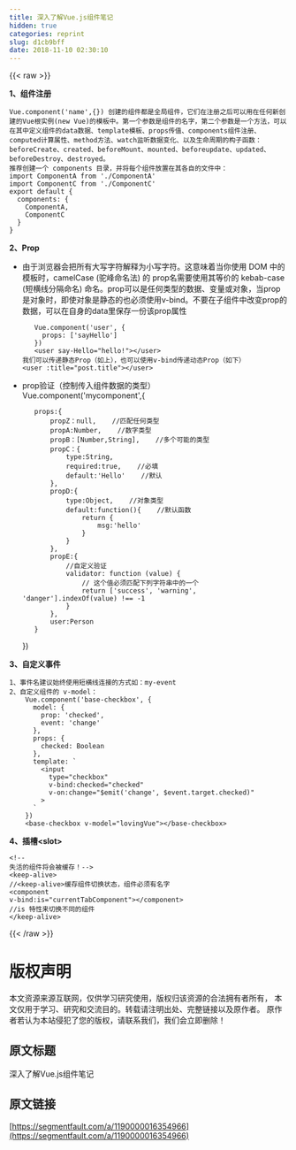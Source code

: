 ```yaml
---
title: 深入了解Vue.js组件笔记
hidden: true
categories: reprint
slug: d1cb9bff
date: 2018-11-10 02:30:10
---
```


{{< raw >}}
<p><strong>1&#x3001;&#x7EC4;&#x4EF6;&#x6CE8;&#x518C;</strong></p><div class="widget-codetool" style="display:none"><div class="widget-codetool--inner"><span class="selectCode code-tool" data-toggle="tooltip" data-placement="top" title="" data-original-title="&#x5168;&#x9009;"></span> <span type="button" class="copyCode code-tool" data-toggle="tooltip" data-placement="top" data-clipboard-text="Vue.component(&apos;name&apos;,{}) &#x521B;&#x5EFA;&#x7684;&#x7EC4;&#x4EF6;&#x90FD;&#x662F;&#x5168;&#x5C40;&#x7EC4;&#x4EF6;&#xFF0C;&#x5B83;&#x4EEC;&#x5728;&#x6CE8;&#x518C;&#x4E4B;&#x540E;&#x53EF;&#x4EE5;&#x7528;&#x5728;&#x4EFB;&#x4F55;&#x65B0;&#x521B;&#x5EFA;&#x7684;Vue&#x6839;&#x5B9E;&#x4F8B;(new Vue)&#x7684;&#x6A21;&#x677F;&#x4E2D;&#x3002;&#x7B2C;&#x4E00;&#x4E2A;&#x53C2;&#x6570;&#x662F;&#x7EC4;&#x4EF6;&#x7684;&#x540D;&#x5B57;&#xFF0C;&#x7B2C;&#x4E8C;&#x4E2A;&#x53C2;&#x6570;&#x662F;&#x4E00;&#x4E2A;&#x65B9;&#x6CD5;&#xFF0C;&#x53EF;&#x4EE5;&#x5728;&#x5176;&#x4E2D;&#x5B9A;&#x4E49;&#x7EC4;&#x4EF6;&#x7684;data&#x6570;&#x636E;&#x3001;template&#x6A21;&#x677F;&#x3001;props&#x4F20;&#x503C;&#x3001;components&#x7EC4;&#x4EF6;&#x6CE8;&#x518C;&#x3001;computed&#x8BA1;&#x7B97;&#x5C5E;&#x6027;&#x3001;method&#x65B9;&#x6CD5;&#x3001;watch&#x76D1;&#x542C;&#x6570;&#x636E;&#x53D8;&#x5316;&#x3001;&#x4EE5;&#x53CA;&#x751F;&#x547D;&#x5468;&#x671F;&#x7684;&#x6784;&#x5B50;&#x51FD;&#x6570;&#xFF1A;beforeCreate&#x3001;created&#x3001;beforeMount&#x3001;mounted&#x3001;beforeupdate&#x3001;updated&#x3001;beforeDestroy&#x3001;destroyed&#x3002;
&#x63A8;&#x8350;&#x521B;&#x5EFA;&#x4E00;&#x4E2A; components &#x76EE;&#x5F55;&#xFF0C;&#x5E76;&#x5C06;&#x6BCF;&#x4E2A;&#x7EC4;&#x4EF6;&#x653E;&#x7F6E;&#x5728;&#x5176;&#x5404;&#x81EA;&#x7684;&#x6587;&#x4EF6;&#x4E2D;&#xFF1A;
import ComponentA from &apos;./ComponentA&apos;
import ComponentC from &apos;./ComponentC&apos;
export default {
  components: {
    ComponentA,
    ComponentC
  }
}" title="" data-original-title="&#x590D;&#x5236;"></span> <span type="button" class="saveToNote code-tool" data-toggle="tooltip" data-placement="top" title="" data-original-title="&#x653E;&#x8FDB;&#x7B14;&#x8BB0;"></span></div></div><pre class="hljs oxygene"><code>Vue.component(<span class="hljs-string">&apos;name&apos;</span>,<span class="hljs-comment">{}</span>) &#x521B;&#x5EFA;&#x7684;&#x7EC4;&#x4EF6;&#x90FD;&#x662F;&#x5168;&#x5C40;&#x7EC4;&#x4EF6;&#xFF0C;&#x5B83;&#x4EEC;&#x5728;&#x6CE8;&#x518C;&#x4E4B;&#x540E;&#x53EF;&#x4EE5;&#x7528;&#x5728;&#x4EFB;&#x4F55;&#x65B0;&#x521B;&#x5EFA;&#x7684;Vue&#x6839;&#x5B9E;&#x4F8B;(<span class="hljs-keyword">new</span> Vue)&#x7684;&#x6A21;&#x677F;&#x4E2D;&#x3002;&#x7B2C;&#x4E00;&#x4E2A;&#x53C2;&#x6570;&#x662F;&#x7EC4;&#x4EF6;&#x7684;&#x540D;&#x5B57;&#xFF0C;&#x7B2C;&#x4E8C;&#x4E2A;&#x53C2;&#x6570;&#x662F;&#x4E00;&#x4E2A;&#x65B9;&#x6CD5;&#xFF0C;&#x53EF;&#x4EE5;&#x5728;&#x5176;&#x4E2D;&#x5B9A;&#x4E49;&#x7EC4;&#x4EF6;&#x7684;data&#x6570;&#x636E;&#x3001;template&#x6A21;&#x677F;&#x3001;props&#x4F20;&#x503C;&#x3001;components&#x7EC4;&#x4EF6;&#x6CE8;&#x518C;&#x3001;computed&#x8BA1;&#x7B97;&#x5C5E;&#x6027;&#x3001;<span class="hljs-function"><span class="hljs-keyword">method</span>&#x65B9;&#x6CD5;&#x3001;<span class="hljs-title">watch</span>&#x76D1;&#x542C;&#x6570;&#x636E;&#x53D8;&#x5316;&#x3001;&#x4EE5;&#x53CA;&#x751F;&#x547D;&#x5468;&#x671F;&#x7684;&#x6784;&#x5B50;&#x51FD;&#x6570;&#xFF1A;<span class="hljs-title">beforeCreate</span>&#x3001;<span class="hljs-title">created</span>&#x3001;<span class="hljs-title">beforeMount</span>&#x3001;<span class="hljs-title">mounted</span>&#x3001;<span class="hljs-title">beforeupdate</span>&#x3001;<span class="hljs-title">updated</span>&#x3001;<span class="hljs-title">beforeDestroy</span>&#x3001;<span class="hljs-title">destroyed</span>&#x3002;
&#x63A8;&#x8350;&#x521B;&#x5EFA;&#x4E00;&#x4E2A; <span class="hljs-title">components</span> &#x76EE;&#x5F55;&#xFF0C;&#x5E76;&#x5C06;&#x6BCF;&#x4E2A;&#x7EC4;&#x4EF6;&#x653E;&#x7F6E;&#x5728;&#x5176;&#x5404;&#x81EA;&#x7684;&#x6587;&#x4EF6;&#x4E2D;&#xFF1A;
<span class="hljs-title">import</span> <span class="hljs-title">ComponentA</span> <span class="hljs-title">from</span> &apos;./<span class="hljs-title">ComponentA</span>&apos;
<span class="hljs-title">import</span> <span class="hljs-title">ComponentC</span> <span class="hljs-title">from</span> &apos;./<span class="hljs-title">ComponentC</span>&apos;
<span class="hljs-title">export</span> <span class="hljs-title">default</span> <span class="hljs-comment">{
  components: {
    ComponentA,
    ComponentC
  }</span>
}</span></code></pre><p><strong>2&#x3001;Prop</strong></p><ul><li><p>&#x7531;&#x4E8E;&#x6D4F;&#x89C8;&#x5668;&#x4F1A;&#x628A;&#x6240;&#x6709;&#x5927;&#x5199;&#x5B57;&#x7B26;&#x89E3;&#x91CA;&#x4E3A;&#x5C0F;&#x5199;&#x5B57;&#x7B26;&#x3002;&#x8FD9;&#x610F;&#x5473;&#x7740;&#x5F53;&#x4F60;&#x4F7F;&#x7528; DOM &#x4E2D;&#x7684;&#x6A21;&#x677F;&#x65F6;&#xFF0C;camelCase (&#x9A7C;&#x5CF0;&#x547D;&#x540D;&#x6CD5;) &#x7684; prop&#x540D;&#x9700;&#x8981;&#x4F7F;&#x7528;&#x5176;&#x7B49;&#x4EF7;&#x7684; kebab-case (&#x77ED;&#x6A2A;&#x7EBF;&#x5206;&#x9694;&#x547D;&#x540D;) &#x547D;&#x540D;&#x3002;prop&#x53EF;&#x4EE5;&#x662F;&#x4EFB;&#x4F55;&#x7C7B;&#x578B;&#x7684;&#x6570;&#x636E;&#x3001;&#x53D8;&#x91CF;&#x6216;&#x5BF9;&#x8C61;&#xFF0C;&#x5F53;prop&#x662F;&#x5BF9;&#x8C61;&#x65F6;&#xFF0C;&#x5373;&#x4F7F;&#x5BF9;&#x8C61;&#x662F;&#x9759;&#x6001;&#x7684;&#x4E5F;&#x5FC5;&#x987B;&#x4F7F;&#x7528;v-bind&#x3002;&#x4E0D;&#x8981;&#x5728;&#x5B50;&#x7EC4;&#x4EF6;&#x4E2D;&#x6539;&#x53D8;prop&#x7684;&#x6570;&#x636E;&#xFF0C;&#x53EF;&#x4EE5;&#x5728;&#x81EA;&#x8EAB;&#x7684;data&#x91CC;&#x4FDD;&#x5B58;&#x4E00;&#x4EFD;&#x8BE5;prop&#x5C5E;&#x6027;</p><div class="widget-codetool" style="display:none"><div class="widget-codetool--inner"><span class="selectCode code-tool" data-toggle="tooltip" data-placement="top" title="" data-original-title="&#x5168;&#x9009;"></span> <span type="button" class="copyCode code-tool" data-toggle="tooltip" data-placement="top" data-clipboard-text="   Vue.component(&apos;user&apos;, {
     props: [&apos;sayHello&apos;]
   })
   &lt;user say-Hello=&quot;hello!&quot;&gt;&lt;/user&gt;
&#x6211;&#x4EEC;&#x53EF;&#x4EE5;&#x4F20;&#x9012;&#x9759;&#x6001;Prop&#xFF08;&#x5982;&#x4E0A;&#xFF09;&#xFF0C;&#x4E5F;&#x53EF;&#x4EE5;&#x4F7F;&#x7528;v-bind&#x4F20;&#x9012;&#x52A8;&#x6001;Prop&#xFF08;&#x5982;&#x4E0B;&#xFF09;
&lt;user :title=&quot;post.title&quot;&gt;&lt;/user&gt;
" title="" data-original-title="&#x590D;&#x5236;"></span> <span type="button" class="saveToNote code-tool" data-toggle="tooltip" data-placement="top" title="" data-original-title="&#x653E;&#x8FDB;&#x7B14;&#x8BB0;"></span></div></div><pre class="hljs javascript"><code>   Vue.component(<span class="hljs-string">&apos;user&apos;</span>, {
     <span class="hljs-attr">props</span>: [<span class="hljs-string">&apos;sayHello&apos;</span>]
   })
   &lt;user say-Hello=<span class="hljs-string">&quot;hello!&quot;</span>&gt;<span class="xml"><span class="hljs-tag">&lt;/<span class="hljs-name">user</span>&gt;</span></span>
&#x6211;&#x4EEC;&#x53EF;&#x4EE5;&#x4F20;&#x9012;&#x9759;&#x6001;Prop&#xFF08;&#x5982;&#x4E0A;&#xFF09;&#xFF0C;&#x4E5F;&#x53EF;&#x4EE5;&#x4F7F;&#x7528;v-bind&#x4F20;&#x9012;&#x52A8;&#x6001;Prop&#xFF08;&#x5982;&#x4E0B;&#xFF09;
&lt;user :title=<span class="hljs-string">&quot;post.title&quot;</span>&gt;<span class="xml"><span class="hljs-tag">&lt;/<span class="hljs-name">user</span>&gt;</span></span>
</code></pre></li><li><p>prop&#x9A8C;&#x8BC1;&#xFF08;&#x63A7;&#x5236;&#x4F20;&#x5165;&#x7EC4;&#x4EF6;&#x6570;&#x636E;&#x7684;&#x7C7B;&#x578B;&#xFF09;<br>Vue.component(&apos;mycomponent&apos;,{</p><div class="widget-codetool" style="display:none"><div class="widget-codetool--inner"><span class="selectCode code-tool" data-toggle="tooltip" data-placement="top" title="" data-original-title="&#x5168;&#x9009;"></span> <span type="button" class="copyCode code-tool" data-toggle="tooltip" data-placement="top" data-clipboard-text="   props:{
       propZ&#xFF1A;null,    //&#x5339;&#x914D;&#x4EFB;&#x4F55;&#x7C7B;&#x578B;
       propA:Number,    //&#x6570;&#x5B57;&#x7C7B;&#x578B;
       propB&#xFF1A;[Number,String],    //&#x591A;&#x4E2A;&#x53EF;&#x80FD;&#x7684;&#x7C7B;&#x578B;
       propC&#xFF1A;{
           type:String,
           required:true,    //&#x5FC5;&#x586B;
           default:&apos;Hello&apos;    //&#x9ED8;&#x8BA4;
       },
       propD:{
           type:Object,    //&#x5BF9;&#x8C61;&#x7C7B;&#x578B;
           default:function(){    //&#x9ED8;&#x8BA4;&#x51FD;&#x6570;
               return {
                   msg:&apos;hello&apos;
               }
           }
       },
       propE:{
           //&#x81EA;&#x5B9A;&#x4E49;&#x9A8C;&#x8BC1;
           validator: function (value) {
               // &#x8FD9;&#x4E2A;&#x503C;&#x5FC5;&#x987B;&#x5339;&#x914D;&#x4E0B;&#x5217;&#x5B57;&#x7B26;&#x4E32;&#x4E2D;&#x7684;&#x4E00;&#x4E2A;
               return [&apos;success&apos;, &apos;warning&apos;, &apos;danger&apos;].indexOf(value) !== -1
           }
       },
       user:Person
   }" title="" data-original-title="&#x590D;&#x5236;"></span> <span type="button" class="saveToNote code-tool" data-toggle="tooltip" data-placement="top" title="" data-original-title="&#x653E;&#x8FDB;&#x7B14;&#x8BB0;"></span></div></div><pre class="hljs javascript"><code>   props:{
       propZ&#xFF1A;<span class="hljs-literal">null</span>,    <span class="hljs-comment">//&#x5339;&#x914D;&#x4EFB;&#x4F55;&#x7C7B;&#x578B;</span>
       propA:<span class="hljs-built_in">Number</span>,    <span class="hljs-comment">//&#x6570;&#x5B57;&#x7C7B;&#x578B;</span>
       propB&#xFF1A;[<span class="hljs-built_in">Number</span>,<span class="hljs-built_in">String</span>],    <span class="hljs-comment">//&#x591A;&#x4E2A;&#x53EF;&#x80FD;&#x7684;&#x7C7B;&#x578B;</span>
       propC&#xFF1A;{
           <span class="hljs-attr">type</span>:<span class="hljs-built_in">String</span>,
           <span class="hljs-attr">required</span>:<span class="hljs-literal">true</span>,    <span class="hljs-comment">//&#x5FC5;&#x586B;</span>
           <span class="hljs-keyword">default</span>:<span class="hljs-string">&apos;Hello&apos;</span>    <span class="hljs-comment">//&#x9ED8;&#x8BA4;</span>
       },
       <span class="hljs-attr">propD</span>:{
           <span class="hljs-attr">type</span>:<span class="hljs-built_in">Object</span>,    <span class="hljs-comment">//&#x5BF9;&#x8C61;&#x7C7B;&#x578B;</span>
           <span class="hljs-keyword">default</span>:<span class="hljs-function"><span class="hljs-keyword">function</span>(<span class="hljs-params"></span>)</span>{    <span class="hljs-comment">//&#x9ED8;&#x8BA4;&#x51FD;&#x6570;</span>
               <span class="hljs-keyword">return</span> {
                   <span class="hljs-attr">msg</span>:<span class="hljs-string">&apos;hello&apos;</span>
               }
           }
       },
       <span class="hljs-attr">propE</span>:{
           <span class="hljs-comment">//&#x81EA;&#x5B9A;&#x4E49;&#x9A8C;&#x8BC1;</span>
           validator: <span class="hljs-function"><span class="hljs-keyword">function</span> (<span class="hljs-params">value</span>) </span>{
               <span class="hljs-comment">// &#x8FD9;&#x4E2A;&#x503C;&#x5FC5;&#x987B;&#x5339;&#x914D;&#x4E0B;&#x5217;&#x5B57;&#x7B26;&#x4E32;&#x4E2D;&#x7684;&#x4E00;&#x4E2A;</span>
               <span class="hljs-keyword">return</span> [<span class="hljs-string">&apos;success&apos;</span>, <span class="hljs-string">&apos;warning&apos;</span>, <span class="hljs-string">&apos;danger&apos;</span>].indexOf(value) !== <span class="hljs-number">-1</span>
           }
       },
       <span class="hljs-attr">user</span>:Person
   }</code></pre><p>})</p></li></ul><p><strong>3&#x3001;&#x81EA;&#x5B9A;&#x4E49;&#x4E8B;&#x4EF6;</strong></p><div class="widget-codetool" style="display:none"><div class="widget-codetool--inner"><span class="selectCode code-tool" data-toggle="tooltip" data-placement="top" title="" data-original-title="&#x5168;&#x9009;"></span> <span type="button" class="copyCode code-tool" data-toggle="tooltip" data-placement="top" data-clipboard-text="1&#x3001;&#x4E8B;&#x4EF6;&#x540D;&#x5EFA;&#x8BAE;&#x59CB;&#x7EC8;&#x4F7F;&#x7528;&#x77ED;&#x6A2A;&#x7EBF;&#x8FDE;&#x63A5;&#x7684;&#x65B9;&#x5F0F;&#x5982;&#xFF1A;my-event
2&#x3001;&#x81EA;&#x5B9A;&#x4E49;&#x7EC4;&#x4EF6;&#x7684; v-model&#xFF1A;
    Vue.component(&apos;base-checkbox&apos;, {
      model: {
        prop: &apos;checked&apos;,
        event: &apos;change&apos;
      },
      props: {
        checked: Boolean
      },
      template: `
        &lt;input
          type=&quot;checkbox&quot;
          v-bind:checked=&quot;checked&quot;
          v-on:change=&quot;$emit(&apos;change&apos;, $event.target.checked)&quot;
        &gt;
      `
    })
    &lt;base-checkbox v-model=&quot;lovingVue&quot;&gt;&lt;/base-checkbox&gt;" title="" data-original-title="&#x590D;&#x5236;"></span> <span type="button" class="saveToNote code-tool" data-toggle="tooltip" data-placement="top" title="" data-original-title="&#x653E;&#x8FDB;&#x7B14;&#x8BB0;"></span></div></div><pre class="hljs vim"><code><span class="hljs-number">1</span>&#x3001;&#x4E8B;&#x4EF6;&#x540D;&#x5EFA;&#x8BAE;&#x59CB;&#x7EC8;&#x4F7F;&#x7528;&#x77ED;&#x6A2A;&#x7EBF;&#x8FDE;&#x63A5;&#x7684;&#x65B9;&#x5F0F;&#x5982;&#xFF1A;my-event
<span class="hljs-number">2</span>&#x3001;&#x81EA;&#x5B9A;&#x4E49;&#x7EC4;&#x4EF6;&#x7684; v-model&#xFF1A;
    Vue.component(<span class="hljs-string">&apos;base-checkbox&apos;</span>, {
      <span class="hljs-keyword">mode</span><span class="hljs-variable">l:</span> {
        prop: <span class="hljs-string">&apos;checked&apos;</span>,
        even<span class="hljs-variable">t:</span> <span class="hljs-string">&apos;change&apos;</span>
      },
      prop<span class="hljs-variable">s:</span> {
        checked: Boolean
      },
      template: `
        &lt;<span class="hljs-built_in">input</span>
          <span class="hljs-built_in">type</span>=<span class="hljs-string">&quot;checkbox&quot;</span>
          v-bind:checked=<span class="hljs-string">&quot;checked&quot;</span>
          v-<span class="hljs-keyword">on</span>:<span class="hljs-keyword">change</span>=<span class="hljs-string">&quot;$emit(&apos;change&apos;, $event.target.checked)&quot;</span>
        &gt;
      `
    })
    &lt;base-checkbox v-model=<span class="hljs-string">&quot;lovingVue&quot;</span>&gt;&lt;/base-checkbox&gt;</code></pre><p><strong>4&#x3001;&#x63D2;&#x69FD;&lt;slot&gt;</strong></p><div class="widget-codetool" style="display:none"><div class="widget-codetool--inner"><span class="selectCode code-tool" data-toggle="tooltip" data-placement="top" title="" data-original-title="&#x5168;&#x9009;"></span> <span type="button" class="copyCode code-tool" data-toggle="tooltip" data-placement="top" data-clipboard-text="1&#x3001;&#x7EC4;&#x4EF6;&#xFF1A;&lt;base-layout&gt;&#xFF1A;
    &lt;div class=&quot;container&quot;&gt;
        &lt;header&gt;
            &lt;slot name=&quot;header&quot;&gt;&lt;/slot&gt;
        &lt;/header&gt;
        &lt;main&gt;
            &lt;slot&gt;&lt;/slot&gt;
        &lt;/main&gt;
        &lt;footer&gt;
            &lt;slot name=&apos;footer&apos;&gt;&lt;/slot&gt;
        &lt;/footer&gt;
        &lt;slot name=&quot;footer&quot;&gt;&lt;/slot&gt;
    &lt;/div&gt;
    
    &lt;base-layout&gt;
        &lt;template slot=&apos;header&apos;&gt;
            &lt;h3&gt;&#x6211;&#x662F;Header&lt;/h3&gt;
        &lt;/template&gt;
        &lt;p&gt;&#x6211;&#x6CA1;&#x6709;&#x540D;&#x5B57;&lt;/p&gt;
        &lt;p&gt;&#x663E;&#x793A;&#x5728;&#x9ED8;&#x8BA4;&#x63D2;&#x69FD;&lt;/p&gt;
        &lt;h3 slot=&apos;footer&apos;&gt;&#x5177;&#x540D;&#x63D2;&#x69FD;2&lt;/h3&gt;
    &lt;/base-layout&gt;
    &#x7ED3;&#x679C;&#xFF1A;
    &lt;div class=&quot;container&quot;&gt;
        &lt;header&gt;
            &lt;h3&gt;&#x6211;&#x662F;Header&lt;/h3&gt;
        &lt;/header&gt;
        &lt;main&gt;
            &lt;p&gt;&#x6211;&#x6CA1;&#x6709;&#x540D;&#x5B57;&lt;/p&gt;
            &lt;p&gt;&#x663E;&#x793A;&#x5728;&#x9ED8;&#x8BA4;&#x63D2;&#x69FD;&lt;/p&gt;
        &lt;/main&gt;
        &lt;footer&gt;
            &lt;h3&gt;&#x5177;&#x540D;&#x63D2;&#x69FD;2&lt;/h3&gt;
        &lt;/footer&gt;
    &lt;/div&gt;" title="" data-original-title="&#x590D;&#x5236;"></span> <span type="button" class="saveToNote code-tool" data-toggle="tooltip" data-placement="top" title="" data-original-title="&#x653E;&#x8FDB;&#x7B14;&#x8BB0;"></span></div></div><pre class="hljs xml"><code>1&#x3001;&#x7EC4;&#x4EF6;&#xFF1A;<span class="hljs-tag">&lt;<span class="hljs-name">base-layout</span>&gt;</span>&#xFF1A;
    <span class="hljs-tag">&lt;<span class="hljs-name">div</span> <span class="hljs-attr">class</span>=<span class="hljs-string">&quot;container&quot;</span>&gt;</span>
        <span class="hljs-tag">&lt;<span class="hljs-name">header</span>&gt;</span>
            <span class="hljs-tag">&lt;<span class="hljs-name">slot</span> <span class="hljs-attr">name</span>=<span class="hljs-string">&quot;header&quot;</span>&gt;</span><span class="hljs-tag">&lt;/<span class="hljs-name">slot</span>&gt;</span>
        <span class="hljs-tag">&lt;/<span class="hljs-name">header</span>&gt;</span>
        <span class="hljs-tag">&lt;<span class="hljs-name">main</span>&gt;</span>
            <span class="hljs-tag">&lt;<span class="hljs-name">slot</span>&gt;</span><span class="hljs-tag">&lt;/<span class="hljs-name">slot</span>&gt;</span>
        <span class="hljs-tag">&lt;/<span class="hljs-name">main</span>&gt;</span>
        <span class="hljs-tag">&lt;<span class="hljs-name">footer</span>&gt;</span>
            <span class="hljs-tag">&lt;<span class="hljs-name">slot</span> <span class="hljs-attr">name</span>=<span class="hljs-string">&apos;footer&apos;</span>&gt;</span><span class="hljs-tag">&lt;/<span class="hljs-name">slot</span>&gt;</span>
        <span class="hljs-tag">&lt;/<span class="hljs-name">footer</span>&gt;</span>
        <span class="hljs-tag">&lt;<span class="hljs-name">slot</span> <span class="hljs-attr">name</span>=<span class="hljs-string">&quot;footer&quot;</span>&gt;</span><span class="hljs-tag">&lt;/<span class="hljs-name">slot</span>&gt;</span>
    <span class="hljs-tag">&lt;/<span class="hljs-name">div</span>&gt;</span>
    
    <span class="hljs-tag">&lt;<span class="hljs-name">base-layout</span>&gt;</span>
        <span class="hljs-tag">&lt;<span class="hljs-name">template</span> <span class="hljs-attr">slot</span>=<span class="hljs-string">&apos;header&apos;</span>&gt;</span>
            <span class="hljs-tag">&lt;<span class="hljs-name">h3</span>&gt;</span>&#x6211;&#x662F;Header<span class="hljs-tag">&lt;/<span class="hljs-name">h3</span>&gt;</span>
        <span class="hljs-tag">&lt;/<span class="hljs-name">template</span>&gt;</span>
        <span class="hljs-tag">&lt;<span class="hljs-name">p</span>&gt;</span>&#x6211;&#x6CA1;&#x6709;&#x540D;&#x5B57;<span class="hljs-tag">&lt;/<span class="hljs-name">p</span>&gt;</span>
        <span class="hljs-tag">&lt;<span class="hljs-name">p</span>&gt;</span>&#x663E;&#x793A;&#x5728;&#x9ED8;&#x8BA4;&#x63D2;&#x69FD;<span class="hljs-tag">&lt;/<span class="hljs-name">p</span>&gt;</span>
        <span class="hljs-tag">&lt;<span class="hljs-name">h3</span> <span class="hljs-attr">slot</span>=<span class="hljs-string">&apos;footer&apos;</span>&gt;</span>&#x5177;&#x540D;&#x63D2;&#x69FD;2<span class="hljs-tag">&lt;/<span class="hljs-name">h3</span>&gt;</span>
    <span class="hljs-tag">&lt;/<span class="hljs-name">base-layout</span>&gt;</span>
    &#x7ED3;&#x679C;&#xFF1A;
    <span class="hljs-tag">&lt;<span class="hljs-name">div</span> <span class="hljs-attr">class</span>=<span class="hljs-string">&quot;container&quot;</span>&gt;</span>
        <span class="hljs-tag">&lt;<span class="hljs-name">header</span>&gt;</span>
            <span class="hljs-tag">&lt;<span class="hljs-name">h3</span>&gt;</span>&#x6211;&#x662F;Header<span class="hljs-tag">&lt;/<span class="hljs-name">h3</span>&gt;</span>
        <span class="hljs-tag">&lt;/<span class="hljs-name">header</span>&gt;</span>
        <span class="hljs-tag">&lt;<span class="hljs-name">main</span>&gt;</span>
            <span class="hljs-tag">&lt;<span class="hljs-name">p</span>&gt;</span>&#x6211;&#x6CA1;&#x6709;&#x540D;&#x5B57;<span class="hljs-tag">&lt;/<span class="hljs-name">p</span>&gt;</span>
            <span class="hljs-tag">&lt;<span class="hljs-name">p</span>&gt;</span>&#x663E;&#x793A;&#x5728;&#x9ED8;&#x8BA4;&#x63D2;&#x69FD;<span class="hljs-tag">&lt;/<span class="hljs-name">p</span>&gt;</span>
        <span class="hljs-tag">&lt;/<span class="hljs-name">main</span>&gt;</span>
        <span class="hljs-tag">&lt;<span class="hljs-name">footer</span>&gt;</span>
            <span class="hljs-tag">&lt;<span class="hljs-name">h3</span>&gt;</span>&#x5177;&#x540D;&#x63D2;&#x69FD;2<span class="hljs-tag">&lt;/<span class="hljs-name">h3</span>&gt;</span>
        <span class="hljs-tag">&lt;/<span class="hljs-name">footer</span>&gt;</span>
    <span class="hljs-tag">&lt;/<span class="hljs-name">div</span>&gt;</span></code></pre><p><strong>5&#x3001;&#x52A8;&#x6001;&#x7EC4;&#x4EF6;&#x4E0E;&#x5F02;&#x6B65;&#x7EC4;&#x4EF6;</strong></p><div class="widget-codetool" style="display:none"><div class="widget-codetool--inner"><span class="selectCode code-tool" data-toggle="tooltip" data-placement="top" title="" data-original-title="&#x5168;&#x9009;"></span> <span type="button" class="copyCode code-tool" data-toggle="tooltip" data-placement="top" data-clipboard-text="&lt;!-- &#x5931;&#x6D3B;&#x7684;&#x7EC4;&#x4EF6;&#x5C06;&#x4F1A;&#x88AB;&#x7F13;&#x5B58;&#xFF01;--&gt;
&lt;keep-alive&gt;    //&lt;keep-alive&gt;&#x7F13;&#x5B58;&#x7EC4;&#x4EF6;&#x5207;&#x6362;&#x72B6;&#x6001;&#xFF0C;&#x7EC4;&#x4EF6;&#x5FC5;&#x987B;&#x6709;&#x540D;&#x5B57;
  &lt;component v-bind:is=&quot;currentTabComponent&quot;&gt;&lt;/component&gt;    //is &#x7279;&#x6027;&#x6765;&#x5207;&#x6362;&#x4E0D;&#x540C;&#x7684;&#x7EC4;&#x4EF6;
&lt;/keep-alive&gt;" title="" data-original-title="&#x590D;&#x5236;"></span> <span type="button" class="saveToNote code-tool" data-toggle="tooltip" data-placement="top" title="" data-original-title="&#x653E;&#x8FDB;&#x7B14;&#x8BB0;"></span></div></div><pre class="hljs xml"><code><span class="hljs-comment">&lt;!-- &#x5931;&#x6D3B;&#x7684;&#x7EC4;&#x4EF6;&#x5C06;&#x4F1A;&#x88AB;&#x7F13;&#x5B58;&#xFF01;--&gt;</span>
<span class="hljs-tag">&lt;<span class="hljs-name">keep-alive</span>&gt;</span>    //<span class="hljs-tag">&lt;<span class="hljs-name">keep-alive</span>&gt;</span>&#x7F13;&#x5B58;&#x7EC4;&#x4EF6;&#x5207;&#x6362;&#x72B6;&#x6001;&#xFF0C;&#x7EC4;&#x4EF6;&#x5FC5;&#x987B;&#x6709;&#x540D;&#x5B57;
  <span class="hljs-tag">&lt;<span class="hljs-name">component</span> <span class="hljs-attr">v-bind:is</span>=<span class="hljs-string">&quot;currentTabComponent&quot;</span>&gt;</span><span class="hljs-tag">&lt;/<span class="hljs-name">component</span>&gt;</span>    //is &#x7279;&#x6027;&#x6765;&#x5207;&#x6362;&#x4E0D;&#x540C;&#x7684;&#x7EC4;&#x4EF6;
<span class="hljs-tag">&lt;/<span class="hljs-name">keep-alive</span>&gt;</span></code></pre>
{{< /raw >}}

# 版权声明
本文资源来源互联网，仅供学习研究使用，版权归该资源的合法拥有者所有，
本文仅用于学习、研究和交流目的。转载请注明出处、完整链接以及原作者。
原作者若认为本站侵犯了您的版权，请联系我们，我们会立即删除！

## 原文标题
深入了解Vue.js组件笔记

## 原文链接
[https://segmentfault.com/a/1190000016354966](https://segmentfault.com/a/1190000016354966)

